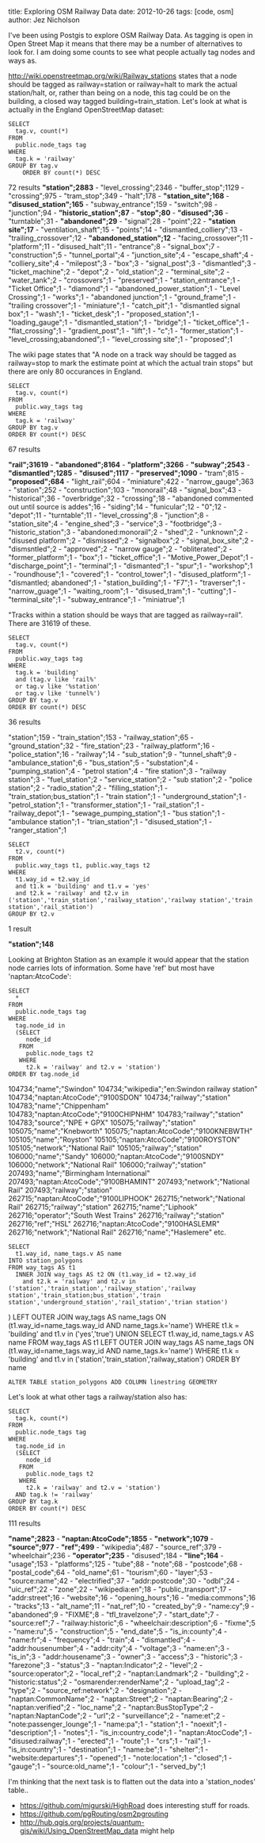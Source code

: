 title: Exploring OSM Railway Data
date: 2012-10-26
tags: [code, osm]
author: Jez Nicholson

I've been using Postgis to explore OSM Railway Data. As tagging is open in Open Street Map it means that there may be a number of alternatives to look for. I am doing some counts to see what people actually tag nodes and ways as.

http://wiki.openstreetmap.org/wiki/Railway_stations states that a node should be tagged as railway=station or railway=halt to mark the actual station/halt, or, rather than being on a node, this tag could be on the building, a closed way tagged building=train_station. Let's look at what is actually in the England OpenStreetMap dataset:

    SELECT 
      tag.v, count(*) 
    FROM 
      public.node_tags tag
    WHERE
      tag.k = 'railway'
    GROUP BY tag.v
    	ORDER BY count(*) DESC

72 results
**"station";2883** - "level_crossing";2346 - "buffer_stop";1129 - "crossing";975 - "tram_stop";349 - "halt";178 - **"station_site";168** - **"disused_station";165** - "subway_entrance";159 - "switch";98 - "junction";94 - **"historic_station";87** - **"stop";80** - **"disused";36** - "turntable";31 - **"abandoned";29** - "signal";28 - "point";22 - **"station site";17** - "ventilation_shaft";15 - "points";14 - "dismantled_colliery";13 - "trailing_crossover";12 - **"abandoned_station";12** - "facing_crossover";11 - "platform";11 - "disused_halt";11 - "entrance";8 - "signal_box";7 - "construction";5 - "tunnel_portal";4 - "junction_site";4 - "escape_shaft";4 - "colliery_site";4 - "milepost";3 - "box";3 - "signal_post";3 - "dismantled";3 - "ticket_machine";2 - "depot";2 - "old_station";2 - "terminal_site";2 - "water_tank";2 - "crossovers";1 - "preserved";1 - "station_entrance";1 - "Ticket Office";1 - "diamond";1 - "abandoned_power_station";1 - "Level Crossing";1 - "works";1 - "abandoned junction";1 - "ground_frame";1 - "trailing crossover";1 - "miniature";1 - "catch_pit";1 - "dismantled signal box";1 - "wash";1 - "ticket_desk";1 - "proposed_station";1 - "loading_gauge";1 - "dismantled_station";1 - "bridge";1 - "ticket_office";1 - "flat_crossing";1 - "gradient_post";1 - "lift";1 - "c";1 - "former_station";1 - "level_crossing;abandoned";1 - "level_crossing site";1 - "proposed";1

The wiki page states that "A node on a track way should be tagged as railway=stop to mark the estimate point at which the actual train stops" but there are only 80 occurances in England.

    SELECT 
      tag.v, count(*) 
    FROM 
      public.way_tags tag
    WHERE
      tag.k = 'railway'
    GROUP BY tag.v
    ORDER BY count(*) DESC

67 results

**"rail";31619** - **"abandoned";8164** - **"platform";3266** - **"subway";2543** - **"dismantled";1285** - **"disused";1117** - **"preserved";1090** - "tram";815 - **"proposed";684** - "light_rail";604 - "miniature";422 - "narrow_gauge";363 - "station";252 - "construction";103 - "monorail";48 - "signal_box";43 - "historical";36 - "overbridge";32 - "crossing";18 - "abandoned commented out until source is addes";16 - "siding";14 - "funicular";12 - "0";12 - "depot";11 - "turntable";11 - "level_crossing";8 - "junction";8 - "station_site";4 - "engine_shed";3 - "service";3 - "footbridge";3 - "historic_station";3 - "abandoned:monorail";2 - "shed";2 - "unknown";2 - "disused platform";2 - "dismissed";2 - "signalbox";2 - "signal_box_site";2 - "dismsntled";2 - "approved";2 - "narrow gauge";2 - "obliterated";2 - "former_platform";1 - "box";1 - "ticket_office";1 - "Motive_Power_Depot";1 - "discharge_point";1 - "terminal";1 - "dismanted";1 - "spur";1 - "workshop";1 - "roundhouse";1 - "covered";1 - "control_tower";1 - "disused_platform";1 - "dismantled; abandoned";1 - "station_building";1 - "F7";1 - "traverser";1 - "narrow_guage";1 - "waiting_room";1 - "disused_tram";1 - "cutting";1  - "terminal_site";1 - "subway_entrance";1 - "miniatrue";1

"Tracks within a station should be ways that are tagged as railway=rail". There are 31619 of these.


    SELECT 
      tag.v, count(*) 
    FROM 
      public.way_tags tag
    WHERE
      tag.k = 'building'
      and (tag.v like 'rail%'
      or tag.v like '%station'
      or tag.v like 'tunnel%')
    GROUP BY tag.v
    ORDER BY count(*) DESC

36 results

"station";159 - "train_station";153 - "railway_station";65 - "ground_station";32 - "fire_station";23 - "railway_platform";16 - "police_station";16 - "railway";14 - "sub_station";9 - "tunnel_shaft";9 - "ambulance_station";6 - "bus_station";5 - "substation";4 - "pumping_station";4 - "petrol station";4 - "fire station";3 - "railway station";3 - "fuel_station";2 - "service_station";2 - "sub station";2 - "police station";2 - "radio_station";2 - "filling_station";1 - "train_station;bus_station";1 - "train station";1 - "underground_station";1 - "petrol_station";1 - "transformer_station";1 - "rail_station";1 - "railway_depot";1 - "sewage_pumping_station";1 - "bus station";1 - "ambulance station";1 - "trian_station";1 - "disused_station";1 - "ranger_station";1


    SELECT
      t2.v, count(*)
    FROM
      public.way_tags t1, public.way_tags t2
    WHERE
      t1.way_id = t2.way_id
      and t1.k = 'building' and t1.v = 'yes'
      and t2.k = 'railway' and t2.v in ('station','train_station','railway_station','railway station','train station','rail_station')
    GROUP BY t2.v
  
1 result

**"station";148**

Looking at Brighton Station as an example it would appear that the station node carries lots of information. Some have 'ref' but most have 'naptan:AtcoCode':

    SELECT
      *
    FROM
      public.node_tags tag
    WHERE
      tag.node_id in
      (SELECT 
         node_id
       FROM
         public.node_tags t2
       WHERE
         t2.k = 'railway' and t2.v = 'station')
    ORDER BY tag.node_id
  
104734;"name";"Swindon"
104734;"wikipedia";"en:Swindon railway station"
104734;"naptan:AtcoCode";"9100SDON"
104734;"railway";"station"
104783;"name";"Chippenham"
104783;"naptan:AtcoCode";"9100CHIPNHM"
104783;"railway";"station"
104783;"source";"NPE + GPX"
105075;"railway";"station"
105075;"name";"Knebworth"
105075;"naptan:AtcoCode";"9100KNEBWTH"
105105;"name";"Royston"
105105;"naptan:AtcoCode";"9100ROYSTON"
105105;"network";"National Rail"
105105;"railway";"station"
106000;"name";"Sandy"
106000;"naptan:AtcoCode";"9100SNDY"
106000;"network";"National Rail"
106000;"railway";"station"
207493;"name";"Birmingham International"
207493;"naptan:AtcoCode";"9100BHAMINT"
207493;"network";"National Rail"
207493;"railway";"station"
262715;"naptan:AtcoCode";"9100LIPHOOK"
262715;"network";"National Rail"
262715;"railway";"station"
262715;"name";"Liphook"
262716;"operator";"South West Trains"
262716;"railway";"station"
262716;"ref";"HSL"
262716;"naptan:AtcoCode";"9100HASLEMR"
262716;"network";"National Rail"
262716;"name";"Haslemere"
etc.


    SELECT
      t1.way_id, name_tags.v AS name
    INTO station_polygons
    FROM way_tags AS t1
      INNER JOIN way_tags AS t2 ON (t1.way_id = t2.way_id
        and t2.k = 'railway' and t2.v in ('station','train_station','railway_station','railway station','train_station;bus_station','train station','underground_station','rail_station','trian station')
  )
      LEFT OUTER JOIN way_tags AS name_tags ON (t1.way_id=name_tags.way_id AND name_tags.k='name')
    WHERE t1.k = 'building' and t1.v in ('yes','true')
      UNION
    SELECT
      t1.way_id, name_tags.v AS name
    FROM way_tags AS t1
      LEFT OUTER JOIN way_tags AS name_tags ON (t1.way_id=name_tags.way_id AND name_tags.k='name')
    WHERE t1.k = 'building' and t1.v in ('station','train_station','railway_station')
    ORDER BY name


    ALTER TABLE station_polygons ADD COLUMN linestring GEOMETRY

Let's look at what other tags a railway/station also has:

    SELECT
      tag.k, count(*)
    FROM
      public.node_tags tag
    WHERE
      tag.node_id in
      (SELECT 
         node_id
       FROM
         public.node_tags t2
       WHERE
         t2.k = 'railway' and t2.v = 'station')
      AND tag.k != 'railway'
    GROUP BY tag.k
    ORDER BY count(*) DESC

111 results

**"name";2823** - **"naptan:AtcoCode";1855** - **"network";1079** - **"source";977** - **"ref";499** - "wikipedia";487 - "source_ref";379 - "wheelchair";236 - **"operator";235** - "disused";184 - **"line";164** - "usage";153 - "platforms";125 - "tube";88 - "note";68 - "postcode";68 - "postal_code";64 - "old_name";61 - "tourism";60 - "layer";53 - "source:name";42 - "electrified";37 - "addr:postcode";30 - "odbl";24 - "uic_ref";22 - "zone";22 - "wikipedia:en";18 - "public_transport";17 - "addr:street";16 - "website";16 - "opening_hours";16 - "media:commons";16 - "tracks";13 - "alt_name";11 - "nat_ref";10 - "created_by";9 - "name:cy";9 - "abandoned";9 - "FIXME";8 - "tfl_travelzone";7 - "start_date";7 - "source:ref";7 - "railway:historic";6 - "wheelchair:description";6 - "fixme";5 - "name:ru";5 - "construction";5 - "end_date";5 - "is_in:county";4 - "name:fr";4 - "frequency";4 - "train";4 - "dismantled";4 - "addr:housenumber";4 - "addr:city";4 - "voltage";3 - "name:en";3 - "is_in";3 - "addr:housename";3 - "owner";3 - "access";3 - "historic";3 - "farezone";3 - "status";3 - "naptan:Indicator";2 - "level";2 - "source:operator";2 - "local_ref";2 - "naptan:Landmark";2 - "building";2 - "historic:status";2 - "osmarender:renderName";2 - "upload_tag";2 - "type";2 - "source_ref:network";2 - "designation";2 - "naptan:CommonName";2 - "naptan:Street";2 - "naptan:Bearing";2 - "naptan:verified";2 - "loc_name";2 - "naptan:BusStopType";2 - "naptan:NaptanCode";2 - "url";2 - "surveillance";2 - "name:et";2 - "note:passenger_lounge";1 - "name:pa";1 - "station";1 - "noexit";1 - "description";1 - "notes";1 - "is_in:country_code";1 - "naptan:AtocCode";1 - "disused:railway";1 - "erected";1 - "route";1 - "crs";1 - "rail";1 - "is_in:country";1 - "destination";1 - "name:be";1 - "shelter";1 - "website:departures";1 - "opened";1 - "note:location";1 - "closed";1 - "gauge";1 - "source:old_name";1 - "colour";1 - "served_by";1

I'm thinking that the next task is to flatten out the data into a 'station_nodes' table..

* https://github.com/migurski/HighRoad does interesting stuff for roads.
* https://github.com/pgRouting/osm2pgrouting
* http://hub.qgis.org/projects/quantum-gis/wiki/Using_OpenStreetMap_data might help